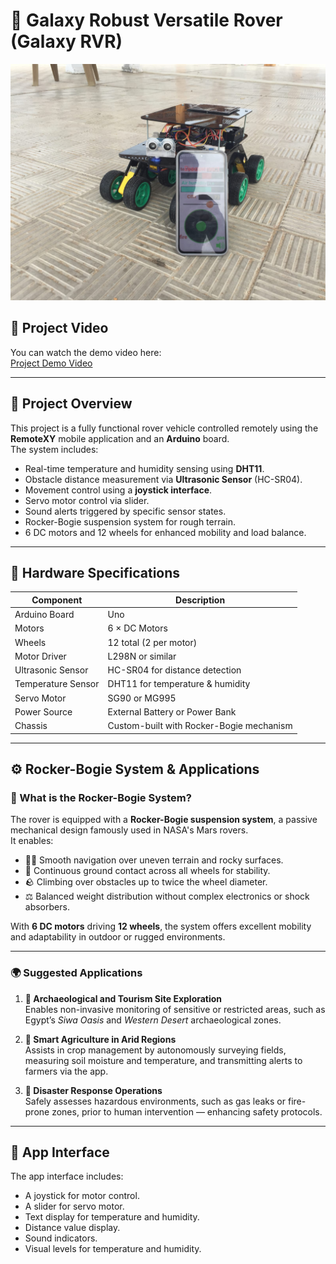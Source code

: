 # 🚀 Galaxy Robust Versatile Rover (Galaxy RVR)

![Rover Image](https://github.com/abdallah3z22/Rover-Vehicle-project/blob/main/media/Galaxy%20RVR%209.jpg)
## 🎥 Project Video

You can watch the demo video here:  
[Project Demo Video](https://drive.google.com/file/d/1LpjWG3qay0_qdufBdIlzgO6Jy-xcpyDJ/view?usp=drivesdk)

---

## 📌 Project Overview

This project is a fully functional rover vehicle controlled remotely using the **RemoteXY** mobile application and an **Arduino** board.  
The system includes:

- Real-time temperature and humidity sensing using **DHT11**.
- Obstacle distance measurement via **Ultrasonic Sensor** (HC-SR04).
- Movement control using a **joystick interface**.
- Servo motor control via slider.
- Sound alerts triggered by specific sensor states.
- Rocker-Bogie suspension system for rough terrain.
- 6 DC motors and 12 wheels for enhanced mobility and load balance.

---

## 🔩 Hardware Specifications

| Component         | Description                              |
|-------------------|------------------------------------------|
| Arduino Board     | Uno                                      |
| Motors            | 6 × DC Motors                            |
| Wheels            | 12 total (2 per motor)                   |
| Motor Driver      | L298N or similar                         |
| Ultrasonic Sensor | HC-SR04 for distance detection           |
| Temperature Sensor| DHT11 for temperature & humidity         |
| Servo Motor       | SG90 or MG995                            |
| Power Source      | External Battery or Power Bank           |
| Chassis           | Custom-built with Rocker-Bogie mechanism |

---

## ⚙️ Rocker-Bogie System & Applications

### 🛞 What is the Rocker-Bogie System?

The rover is equipped with a **Rocker-Bogie suspension system**, a passive mechanical design famously used in NASA's Mars rovers.  
It enables:

- 🧗‍♂️ Smooth navigation over uneven terrain and rocky surfaces.  
- 🔄 Continuous ground contact across all wheels for stability.  
- 🪨 Climbing over obstacles up to twice the wheel diameter.  
- ⚖️ Balanced weight distribution without complex electronics or shock absorbers.

With **6 DC motors** driving **12 wheels**, the system offers excellent mobility and adaptability in outdoor or rugged environments.

---

### 🌍 Suggested Applications

1. **🗿 Archaeological and Tourism Site Exploration**  
   Enables non-invasive monitoring of sensitive or restricted areas, such as Egypt’s *Siwa Oasis* and *Western Desert* archaeological zones.

2. **🌾 Smart Agriculture in Arid Regions**  
   Assists in crop management by autonomously surveying fields, measuring soil moisture and temperature, and transmitting alerts to farmers via the app.

3. **🚨 Disaster Response Operations**  
   Safely assesses hazardous environments, such as gas leaks or fire-prone zones, prior to human intervention — enhancing safety protocols.

---

## 📲 App Interface

The app interface includes:
- A joystick for motor control.
- A slider for servo motor.
- Text display for temperature and humidity.
- Distance value display.
- Sound indicators.
- Visual levels for temperature and humidity.

